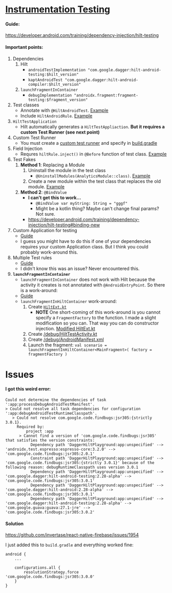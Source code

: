 # [Instrumentation Testing](https://github.com/mitchtabian/Dagger-Hilt-Playerground/tree/hilt-testing)
#### Guide:
https://developer.android.com/training/dependency-injection/hilt-testing

#### Important points:
1. Dependencies
    1. Hilt
        - `androidTestImplementation "com.google.dagger:hilt-android-testing:$hilt_version"`
        - `kaptAndroidTest "com.google.dagger:hilt-android-compiler:$hilt_version"`
    2. `launchFragmentInContainer`
        - `debugImplementation "androidx.fragment:fragment-testing:$fragment_version"`
2. Test classes
    - Annotate with `@HiltAndroidTest`. [Example](https://github.com/mitchtabian/Dagger-Hilt-Playerground/blob/hilt-testing/app/src/androidTest/java/com/codingwithmitch/daggerhiltplayground/MainActivityTest.kt#L25)
    - Include `HiltAndroidRule`. [Example](https://github.com/mitchtabian/Dagger-Hilt-Playerground/blob/hilt-testing/app/src/androidTest/java/com/codingwithmitch/daggerhiltplayground/MainActivityTest.kt#L29)
3. `HiltTestApplication `
    - Hilt automatically generates a `HiltTestAppliaction`. **But it requires a custom Test Runner (see next point)**
4. Custom Test Runner
    - You must create a [custom test runner](https://github.com/mitchtabian/Dagger-Hilt-Playerground/blob/hilt-testing/app/src/androidTest/java/com/codingwithmitch/daggerhiltplayground/MyTestRunner.kt) and specify in [build.gradle](https://github.com/mitchtabian/Dagger-Hilt-Playerground/blob/hilt-testing/app/build.gradle#L18)
5. Field Injection
    - Requres `hiltRule.inject()` in `@Before` function of test class. [Example](https://github.com/mitchtabian/Dagger-Hilt-Playerground/blob/hilt-testing/app/src/androidTest/java/com/codingwithmitch/daggerhiltplayground/MainActivityTest.kt#L39)
6. Test Fakes
    1. **Method 1**: Replacing a Module
        1. Uninstall the module in the test class
            - `@UninstallModules(AnalyticsModule::class)`. [Example](https://github.com/mitchtabian/Dagger-Hilt-Playerground/blob/hilt-testing/app/src/androidTest/java/com/codingwithmitch/daggerhiltplayground/MainActivityTest.kt#L24)
        2. Create a new module within the test class that replaces the old module. [Example](https://github.com/mitchtabian/Dagger-Hilt-Playerground/blob/hilt-testing/app/src/androidTest/java/com/codingwithmitch/daggerhiltplayground/MainActivityTest.kt#L56)
    2. **Method 2**: `@BindValue`
        - **I can't get this to work...**
            - `@BindValue var myString: String = "gggf"`
            - Might be a kotlin thing? Maybe can't change final params? Not sure.
        - https://developer.android.com/training/dependency-injection/hilt-testing#binding-new
7. Custom Application for testing
    - [Guide](https://developer.android.com/training/dependency-injection/hilt-testing#custom-application)
    - I guess you might have to do this if one of your dependencies requires your custom Application class. But I think you could probably work-around this.
8. Multiple Test rules
    - [Guide](https://developer.android.com/training/dependency-injection/hilt-testing#multiple-testrules)
    - I didn't know this was an issue? Never encountered this.
9. **`launchFragmentInContainer`**
    - `launchFragmentInContainer` does not work with Hilt because the activity it creates is not annotated with `@AndroidEntryPoint`. So there is a work-around:
    - [Guide](https://developer.android.com/training/dependency-injection/hilt-testing#launchfragment)
    - `launchFragmentInHiltContainer` work-around:
        1. Create [`HiltExt.kt`](https://github.com/android/architecture-samples/blob/dev-hilt/app/src/androidTest/java/com/example/android/architecture/blueprints/todoapp/HiltExt.kt)
            - **NOTE** One short-coming of this work-around is you cannot specify a `FragmentFactory` to the function. I made a slight modification so you can. That way you can do constructor injection. [Modified HiltExt.kt](https://gist.github.com/mitchtabian/b7bb933d2f1fb5262f9d6b24b247a0ab)
        2. Create [/debug/HiltTestActivity.kt](https://github.com/android/architecture-samples/blob/dev-hilt/app/src/debug/java/com/example/android/architecture/blueprints/todoapp/HiltTestActivity.kt)
        3. Create [/debug/AndroidManifest.xml](https://github.com/android/architecture-samples/blob/dev-hilt/app/src/debug/AndroidManifest.xml)
        4. Launch the fragment: `val scenario = launchFragmentInHiltContainer<MainFragment>(
                                             factory = fragmentFactory
                                         )`

# Issues
#### I got this weird error:
```
Could not determine the dependencies of task ':app:processDebugAndroidTestManifest'.
> Could not resolve all task dependencies for configuration ':app:debugAndroidTestRuntimeClasspath'.
   > Could not resolve com.google.code.findbugs:jsr305:{strictly 3.0.1}.
     Required by:
         project :app
      > Cannot find a version of 'com.google.code.findbugs:jsr305' that satisfies the version constraints:
           Dependency path 'DaggerHiltPlayground:app:unspecified' --> 'androidx.test.espresso:espresso-core:3.2.0' --> 'com.google.code.findbugs:jsr305:2.0.1'
           Constraint path 'DaggerHiltPlayground:app:unspecified' --> 'com.google.code.findbugs:jsr305:{strictly 3.0.1}' because of the following reason: debugRuntimeClasspath uses version 3.0.1
           Dependency path 'DaggerHiltPlayground:app:unspecified' --> 'com.google.dagger:hilt-android-testing:2.28-alpha' --> 'com.google.code.findbugs:jsr305:3.0.1'
           Dependency path 'DaggerHiltPlayground:app:unspecified' --> 'com.google.dagger:hilt-android:2.28-alpha' --> 'com.google.code.findbugs:jsr305:3.0.1'
           Dependency path 'DaggerHiltPlayground:app:unspecified' --> 'com.google.dagger:hilt-android-testing:2.28-alpha' --> 'com.google.guava:guava:27.1-jre' --> 'com.google.code.findbugs:jsr305:3.0.2'
```

#### Solution
https://github.com/invertase/react-native-firebase/issues/1954

I just added this to `build.gradle` and everything worked fine:
```
android {
    ...

    configurations.all {
        resolutionStrategy.force 'com.google.code.findbugs:jsr305:3.0.0'
    }
}
```
